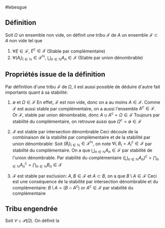 #lebesgue
## Définition
Soit $\Omega$ un ensemble non vide, on définit une tribu $\mathcal{F}$ de $A$ un ensemble $\mathcal{F} \subset A$ non vide tel que
1. $\forall E \in \mathcal F$, $E^{c}\in \mathcal{F}$ (Stable par complémentaire)
2. $\forall (A_i)_{i\in\mathbb N} \in \mathcal{F}^{\mathbb N}$, $\bigcup_{n \in \mathbb N} A_{n}\in \mathcal{F}$ (Stable par union dénombrable)

## Propriétés issue de la définition
Par définition d'une tribu $\mathcal{F}$ de $\Omega$, il est aussi possible de déduire d'autre fait importants quant à sa stabilité:

1. $\emptyset$ et $\Omega \in \mathcal{F}$
	En effet, $\mathcal{F}$ est non vide, donc on a au moins $A \in \mathcal{F}$. Comme $\mathcal{F}$ est aussi stable par complémentaire,
	on a aussi l'ensemble $A^{c}\in \mathcal{F}$. 
	Or $\mathcal{F}$, stable par union dénombrable, donc $A \cup A^{c}= \Omega \in \mathcal F$
	Toujours par stabilité du complémentaire, on retrouve aussi que $\Omega^{c}=\emptyset \in \mathcal{F}$

2. $\mathcal{F}$ est stable par intersection dénombrable
	Ceci découle de la combinaison de la stabilité par complémentaire et de la stabilité par union dénombrable:
	Soit $(B_i)_{i\in \mathbb{N}} \in \mathcal{F}^{\mathbb N}$, on note $\forall i, B_{i}= A_{i}^{c}\in \mathcal{F}$ par stabilité du complémentaire.
	On a que $\bigcup_{n \in \mathbb N} A_{n}\in \mathcal F$ par stabilité de l'union dénombrable.
	Par stabilité du complémentaire $\left(\bigcup_{n \in \mathbb N} A_{n}\right)^{c}= \bigcap_{n \in \mathbb N} A_{n}^{c}= \bigcap_{n \in \mathbb N} B_{n}\in \mathcal F$

3. $\mathcal F$ est stable par exclusion: $A, B \in \mathcal F$ et $A \subset B$, on a que $B \setminus A \in \mathcal F$ 
	Ceci est une conséquence de la stabilité par intersection dénombrable et du complémentaire:
	$B \setminus A = (B \cap A^c)$ or $A^{c}\in \mathcal F$ par stabilité du complémentaire

## Tribu engendrée
Soit $\mathcal C \in \mathcal P(\Omega)$. On définit la 
